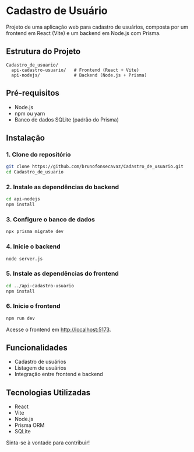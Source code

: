 # Cadastro de Usuário

Projeto de uma aplicação web para cadastro de usuários, composta por um frontend em React (Vite) e um backend em Node.js com Prisma.

## Estrutura do Projeto

```
Cadastro_de_usuario/
  api-cadastro-usuario/   # Frontend (React + Vite)
  api-nodejs/             # Backend (Node.js + Prisma)
```

## Pré-requisitos
- Node.js
- npm ou yarn
- Banco de dados SQLite (padrão do Prisma)

## Instalação

### 1. Clone do repositório
```bash
git clone https://github.com/brunofonsecavaz/Cadastro_de_usuario.git
cd Cadastro_de_usuario
```

### 2. Instale as dependências do backend
```bash
cd api-nodejs
npm install
```

### 3. Configure o banco de dados
```bash
npx prisma migrate dev
```

### 4. Inicie o backend
```bash
node server.js
```

### 5. Instale as dependências do frontend
```bash
cd ../api-cadastro-usuario
npm install
```

### 6. Inicie o frontend
```bash
npm run dev
```

Acesse o frontend em [http://localhost:5173](http://localhost:5173).

## Funcionalidades
- Cadastro de usuários
- Listagem de usuários
- Integração entre frontend e backend

## Tecnologias Utilizadas
- React
- Vite
- Node.js
- Prisma ORM
- SQLite

Sinta-se à vontade para contribuir!
